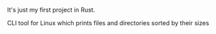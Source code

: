 It's just my first project in Rust. 

CLI tool for Linux which prints files and directories sorted by their sizes
